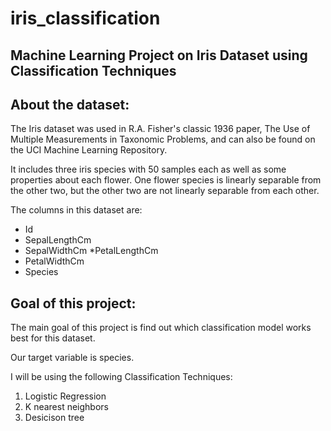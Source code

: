 # iris_classification

## Machine Learning Project on Iris Dataset using Classification Techniques

## About the dataset:
The Iris dataset was used in R.A. Fisher's classic 1936 paper, The Use of Multiple Measurements in Taxonomic Problems, and can also be found on the UCI Machine Learning Repository.

It includes three iris species with 50 samples each as well as some properties about each flower. One flower species is linearly separable from the other two, but the other two are not linearly separable from each other.

The columns in this dataset are:

  * Id
  * SepalLengthCm
  * SepalWidthCm
  *PetalLengthCm
  * PetalWidthCm
  * Species

## Goal of this project:
The main goal of this project is find out which classification model works best for this dataset.

Our target variable is species.

I will be using the following Classification Techniques:

  1. Logistic Regression
  2. K nearest neighbors 
  3. Desicison tree
